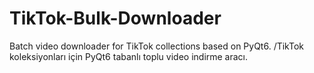 # TikTok-Bulk-Downloader
Batch video downloader for TikTok collections based on PyQt6. /TikTok koleksiyonları için PyQt6 tabanlı toplu video indirme aracı.
